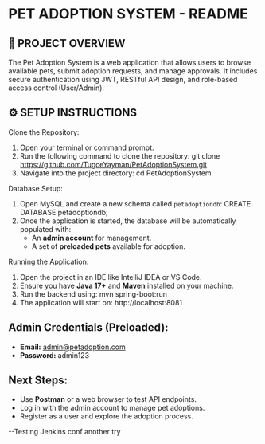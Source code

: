 PET ADOPTION SYSTEM - README
================================

📌 PROJECT OVERVIEW
---------------------------------
The Pet Adoption System is a web application that allows users to browse available pets, submit adoption requests, and manage approvals. 
It includes secure authentication using JWT, RESTful API design, and role-based access control (User/Admin).

⚙️ SETUP INSTRUCTIONS
---------------------------------

Clone the Repository:
1. Open your terminal or command prompt.
2. Run the following command to clone the repository:
   git clone https://github.com/TugceYayman/PetAdoptionSystem.git
3. Navigate into the project directory:
   cd PetAdoptionSystem

Database Setup:
1. Open MySQL and create a new schema called `petadoptiondb`:
   CREATE DATABASE petadoptiondb;
2. Once the application is started, the database will be automatically populated with:
   - An **admin account** for management.
   - A set of **preloaded pets** available for adoption.

Running the Application:
1. Open the project in an IDE like IntelliJ IDEA or VS Code.
2. Ensure you have **Java 17+** and **Maven** installed on your machine.
3. Run the backend using:
   mvn spring-boot:run
4. The application will start on:
   http://localhost:8081

Admin Credentials (Preloaded):
---------------------------------
- **Email:** admin@petadoption.com
- **Password:** admin123

Next Steps:
---------------------------------
- Use **Postman** or a web browser to test API endpoints.
- Log in with the admin account to manage pet adoptions.
- Register as a user and explore the adoption process.


--Testing Jenkins conf another try

